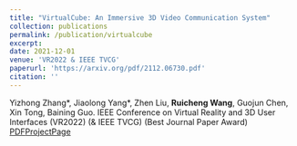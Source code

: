 ```yaml
---
title: "VirtualCube: An Immersive 3D Video Communication System"
collection: publications
permalink: /publication/virtualcube
excerpt: 
date: 2021-12-01
venue: 'VR2022 & IEEE TVCG'
paperurl: 'https://arxiv.org/pdf/2112.06730.pdf'
citation: ''
---
```

Yizhong Zhang\*, Jiaolong Yang\*, Zhen Liu, **Ruicheng Wang**, Guojun Chen, Xin Tong, Baining Guo.
IEEE Conference on Virtual Reality and 3D User Interfaces (VR2022) (& IEEE TVCG) (Best Journal Paper Award)
[PDF](https://arxiv.org/pdf/2112.06730.pdf)[ProjectPage](https://www.microsoft.com/en-us/research/project/virtualcube/)
